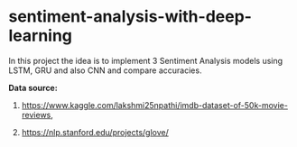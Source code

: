 # sentiment-analysis-with-deep-learning
In this project the idea is to implement 3 Sentiment Analysis models using LSTM, GRU and also CNN and compare accuracies.

**Data source:**

1. https://www.kaggle.com/lakshmi25npathi/imdb-dataset-of-50k-movie-reviews,

2. https://nlp.stanford.edu/projects/glove/
